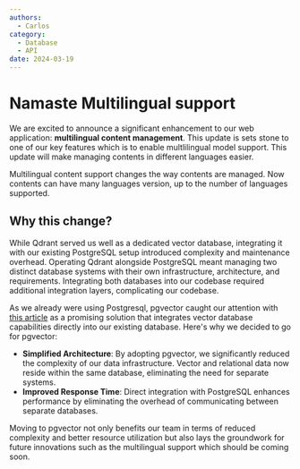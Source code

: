 ```yaml
---
authors:
  - Carlos
category:
  - Database
  - API
date: 2024-03-19
---
```

# Namaste Multilingual support


We are excited to announce a significant enhancement to our web application: **multilingual content management**. This update is sets stone to one of our key features which is to enable multlilingual model support. This update will make managing contents in different languages easier. 

<!-- more -->

Multilingual content support changes the way contents are managed. Now contents can have many languages version, up to the number of languages supported. 


## Why this change?

While Qdrant served us well as a dedicated vector database, integrating it with our existing PostgreSQL setup introduced complexity and maintenance overhead. Operating Qdrant alongside PostgreSQL meant managing two distinct database systems with their own infrastructure, architecture, and requirements. Integrating both databases into our codebase required additional integration layers, complicating our codebase.

As we already were using Postgresql, pgvector caught our attention with [this article](https://supabase.com/blog/increase-performance-pgvector-hnsw) as a promising solution that integrates vector database capabilities directly into our existing database. Here's why we decided to go for pgvector:
- **Simplified Architecture**: By adopting pgvector, we significantly reduced the complexity of our data infrastructure. Vector and relational data now reside within the same database, eliminating the need for separate systems.
- **Improved Response Time**: Direct integration with PostgreSQL enhances performance by eliminating the overhead of communicating between separate databases.

Moving to pgvector not only benefits our team in terms of reduced complexity and better resource utilization but also lays the groundwork for future innovations such as the multilingual support which should be coming soon.
